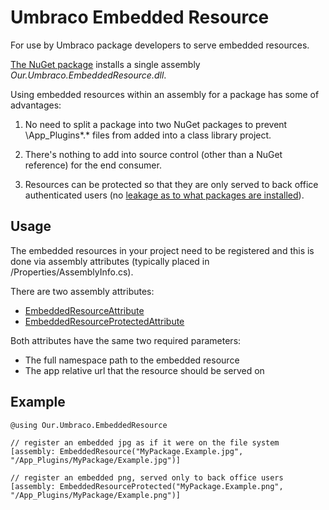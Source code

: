 # Umbraco Embedded Resource
For use by Umbraco package developers to serve embedded resources.

[The NuGet package](https://www.nuget.org/packages/Our.Umbraco.EmbeddedResource) installs a single assembly _Our.Umbraco.EmbeddedResource.dll_.

Using embedded resources within an assembly for a package has some of advantages:

1) No need to split a package into two NuGet packages to prevent \App_Plugins\*.* files from added into a class library project.

2) There's nothing to add into source control (other than a NuGet reference) for the end consumer.

3) Resources can be protected so that they are only served to back office authenticated users (no [leakage as to what packages are installed](https://twitter.com/jschoemaker1984/status/1004231493240213505)).


## Usage

The embedded resources in your project need to be registered and this is done via assembly attributes (typically placed in /Properties/AssemblyInfo.cs).

There are two assembly attributes: 
* [EmbeddedResourceAttribute](src/Our.Umbraco.EmbeddedResource/EmbeddedResourceAttribute.cs)
* [EmbeddedResourceProtectedAttribute](src/Our.Umbraco.EmbeddedResource/EmbeddedResourceProtectedAttribute.cs)

Both attributes have the same two required parameters:
* The full namespace path to the embedded resource
* The app relative url that the resource should be served on


## Example

    @using Our.Umbraco.EmbeddedResource

    // register an embedded jpg as if it were on the file system    
    [assembly: EmbeddedResource("MyPackage.Example.jpg", "/App_Plugins/MyPackage/Example.jpg")]
    
    // register an embedded png, served only to back office users    
    [assembly: EmbeddedResourceProtected("MyPackage.Example.png", "/App_Plugins/MyPackage/Example.png")]
